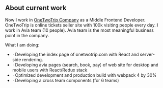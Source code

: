 ## About current work
Now I work in <a href="https://www.onetwotrip.com" title="OTT's Homepage" target="_blank">OneTwoTrip Company</a> as a Middle Frontend Developer.
OneTwoTrip is online tickets seller site with 100k visiting people every day. I work in Avia team (10 people). Avia team is the most meaningful business point in the company. 

What I am doing: 
- ⋅ Developing the index page of onetwotrip.com with React and server-side rendering. 
- ⋅ Developing avia pages (search, book, pay) of web site for desktop and mobile users with React/Redux stack 
- ⋅ Optimized development and production build with webpack 4 by 30% 
- ⋅ Developing a cross team components (for 6 teams)


